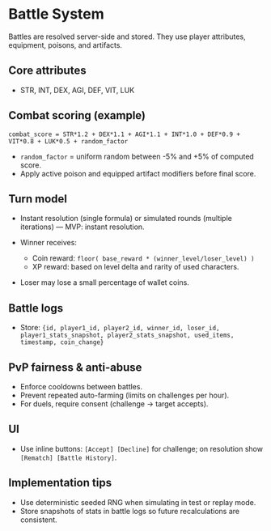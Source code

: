 # Battle System

Battles are resolved server-side and stored. They use player attributes, equipment, poisons, and artifacts.

## Core attributes

* STR, INT, DEX, AGI, DEF, VIT, LUK

## Combat scoring (example)

```
combat_score = STR*1.2 + DEX*1.1 + AGI*1.1 + INT*1.0 + DEF*0.9 + VIT*0.8 + LUK*0.5 + random_factor
```

* `random_factor` = uniform random between -5% and +5% of computed score.
* Apply active poison and equipped artifact modifiers before final score.

## Turn model

* Instant resolution (single formula) or simulated rounds (multiple iterations) — MVP: instant resolution.
* Winner receives:

  * Coin reward: `floor( base_reward * (winner_level/loser_level) )`
  * XP reward: based on level delta and rarity of used characters.
* Loser may lose a small percentage of wallet coins.

## Battle logs

* Store: `{id, player1_id, player2_id, winner_id, loser_id, player1_stats_snapshot, player2_stats_snapshot, used_items, timestamp, coin_change}`

## PvP fairness & anti-abuse

* Enforce cooldowns between battles.
* Prevent repeated auto-farming (limits on challenges per hour).
* For duels, require consent (challenge -> target accepts).

## UI

* Use inline buttons: `[Accept] [Decline]` for challenge; on resolution show `[Rematch] [Battle History]`.

## Implementation tips

* Use deterministic seeded RNG when simulating in test or replay mode.
* Store snapshots of stats in battle logs so future recalculations are consistent.
